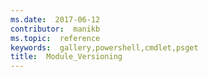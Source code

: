 ```yaml
---
ms.date:  2017-06-12
contributor:  manikb
ms.topic:  reference
keywords:  gallery,powershell,cmdlet,psget
title:  Module_Versioning
---
```




